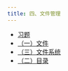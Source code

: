 ```yaml
---
title: 四、文件管理
---
```


- [习题](/notes408/posts/操作系统笔记/四文件管理/习题)
- [（一）文件](/notes408/posts/操作系统笔记/四文件管理/一文件)
- [（三）文件系统](/notes408/posts/操作系统笔记/四文件管理/三文件系统)
- [（二）目录](/notes408/posts/操作系统笔记/四文件管理/二目录)

